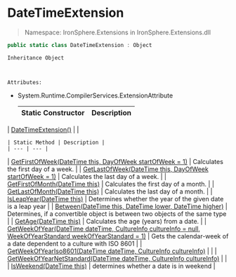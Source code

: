 ﻿


# DateTimeExtension

> Namespace: IronSphere.Extensions in  IronSphere.Extensions.dll



```csharp
public static class DateTimeExtension : Object
```

    Inheritance Object


    
    Attributes:
        
* System.Runtime.CompilerServices.ExtensionAttribute


    | Static Constructor | Description |
    | --- | --- |
| [DateTimeExtension()](Link) |  |


    | Static Method | Description |
    | --- | --- |
| [GetFirstOfWeek(DateTime this, DayOfWeek startOfWeek = 1)](DateTimeExtension.GetFirstOfWeek(DateTime,DayOfWeek)) | Calculates the first day of a week. |
| [GetLastOfWeek(DateTime this, DayOfWeek startOfWeek = 1)](DateTimeExtension.GetLastOfWeek(DateTime,DayOfWeek)) | Calculates the last day of a week. |
| [GetFirstOfMonth(DateTime this)](DateTimeExtension.GetFirstOfMonth(DateTime)) | Calculates the first day of a month. |
| [GetLastOfMonth(DateTime this)](DateTimeExtension.GetLastOfMonth(DateTime)) | Calculates the last day of a month. |
| [IsLeapYear(DateTime this)](DateTimeExtension.IsLeapYear(DateTime)) | Determines whether the year of the given date is a leap year |
| [Between(DateTime this, DateTime lower, DateTime higher)](DateTimeExtension.Between(DateTime,DateTime,DateTime)) | Determines, if a convertible object is between two objects of the same type |
| [GetAge(DateTime this)](DateTimeExtension.GetAge(DateTime)) | Calculates the age (years) from a date. |
| [GetWeekOfYear(DateTime dateTime, CultureInfo cultureInfo = null, WeekOfYearStandard weekOfYearStandard = 1)](DateTimeExtension.GetWeekOfYear(DateTime,CultureInfo,WeekOfYearStandard)) | Gets the calendar-week of a date dependent to a culture with ISO 8601 |
| [GetWeekOfYearIso8601(DateTime dateTime, CultureInfo cultureInfo)](DateTimeExtension.GetWeekOfYearIso8601(DateTime,CultureInfo)) |  |
| [GetWeekOfYearNetStandard(DateTime dateTime, CultureInfo cultureInfo)](DateTimeExtension.GetWeekOfYearNetStandard(DateTime,CultureInfo)) |  |
| [IsWeekend(DateTime this)](DateTimeExtension.IsWeekend(DateTime)) | determines whether a date is in weekend |
